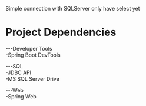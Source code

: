 Simple connection with SQLServer
only have select yet

# Project Dependencies

---Developer Tools  
-Spring Boot DevTools  

---SQL  
-JDBC API  
-MS SQL Server Drive  

---Web  
-Spring Web  
